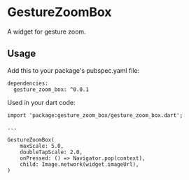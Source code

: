 # GestureZoomBox

A widget for gesture zoom.

## Usage

Add this to your package's pubspec.yaml file:
```
dependencies:
  gesture_zoom_box: ^0.0.1
```

Used in your dart code:
```
import 'package:gesture_zoom_box/gesture_zoom_box.dart';

...

GestureZoomBox(
    maxScale: 5.0,
    doubleTapScale: 2.0,
    onPressed: () => Navigator.pop(context),
    child: Image.network(widget.imageUrl),
)
```